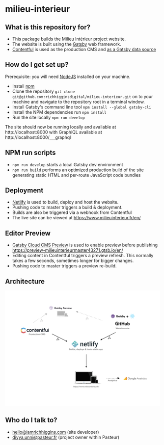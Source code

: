 # milieu-interieur

## What is this repository for?

- This package builds the Milieu Intérieur project website.
- The website is built using the [Gatsby](https://github.com/gatsbyjs/gatsby/tree/gatsby%403.14.0) web framework.
- [Contentful](https://www.contentful.com/) is used as the production CMS and [as a Gatsby data source](https://github.com/gatsbyjs/gatsby/tree/master/packages/gatsby-source-contentful)

## How do I get set up?

Prerequisite: you will need [NodeJS](https://nodejs.org/en/) installed on your machine.

- Install [npm](https://www.npmjs.com/)
- Clone the repository `git clone git@github.com:richhigginsdigital/milieu-interieur.git` on to your machine and navigate to the repository root in a terminal window.
- Install Gatsby's command line tool `npm install --global gatsby-cli`
- Install the NPM dependencies run `npm install`
- Run the site locally `npm run develop`

The site should now be running locally and available at http://localhost:8000 with GraphiQL available at http://localhost:8000/___graphql

## NPM run scripts

- `npm run develop` starts a local Gatsby dev environment
- `npm run build` performs an optimized production build of the site generating static HTML and per-route JavaScript code bundles

## Deployment

- [Netlify](https://www.netlify.com/) is used to build, deploy and host the website.
- Pushing code to master triggers a build & deployment.
- Builds are also be triggered via a webhook from Contentful
- The live site can be viewed at https://www.milieuinterieur.fr/en/

## Editor Preview

- [Gatsby Cloud CMS Preview](https://www.gatsbyjs.com/products/cloud/previews/) is used to enable preview before publishing https://preview-milieuinterieurmaster43271.gtsb.io/en/
- Editing content in Contentful triggers a preview refresh. This normally takes a few seconds, sometimes longer for bigger changes.
- Pushing code to master triggers a preview re-build.

## Architecture

![Image](architecture.png)

## Who do I talk to?

- hello@iamrichhiggins.com (site developer)
- divya.unni@pasteur.fr (project owner within Pasteur)

